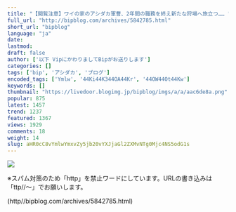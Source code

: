 ```yaml
---
title: "【閲覧注意】ワイの家のアシダカ軍曹、2年間の職務を終え新たな狩場へ旅立つ…… "
full_url: "http://bipblog.com/archives/5842785.html"
short_url: "bipblog"
language: "ja"
date: 
lastmod: 
draft: false
author: ['以下 VipにかわりましてBipがお送りします']
categories: []
tags: ['bip', 'アシダカ', 'ブログ']
encoded_tags: ['Ymlw', '44Ki44K344OA44Kr', '44OW44Ot44Kw']
keywords: []
thumbnail: "https://livedoor.blogimg.jp/bipblog/imgs/a/a/aac6de8a.png"
popular: 875
latest: 1457
trend: 1237
featured: 1367
views: 1929
comments: 18
weight: 14
slug: aHR0cC8vYmlwYmxvZy5jb20vYXJjaGl2ZXMvNTg0Mjc4NS5odG1s
---
```


![](https://livedoor.blogimg.jp/bipblog/imgs/a/a/aac6de8a.png)

<p class='center'><p class='kyakuchu center'>※スパム対策のため「http」を禁止ワードにしています。URLの書き込みは「ttp//～」でお願いします。</p></p> 

(http//bipblog.com/archives/5842785.html)
